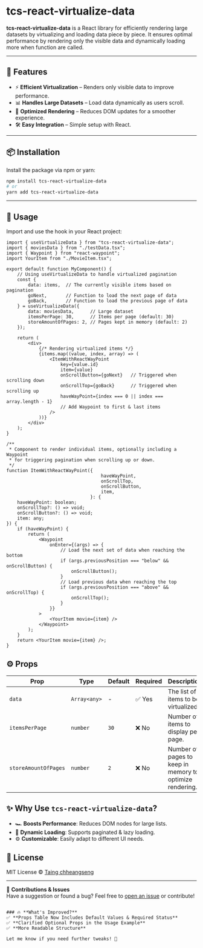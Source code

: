 # tcs-react-virtualize-data

**tcs-react-virtualize-data** is a React library for efficiently rendering large datasets by virtualizing and loading data piece by piece. It ensures optimal performance by rendering only the visible data and dynamically loading more when function are called.

---

## 📌 Features

- ⚡ **Efficient Virtualization** – Renders only visible data to improve performance.
- 📊 **Handles Large Datasets** – Load data dynamically as users scroll.
- 🔄 **Optimized Rendering** – Reduces DOM updates for a smoother experience.
- 🛠 **Easy Integration** – Simple setup with React.

---

## 📦 Installation

Install the package via npm or yarn:

```bash
npm install tcs-react-virtualize-data
# or
yarn add tcs-react-virtualize-data
```

---
## 🚀 Usage

Import and use the hook in your React project:

```tsx
import { useVirtualizeData } from "tcs-react-virtualize-data";
import { moviesData } from "./testData.tsx";
import { Waypoint } from "react-waypoint";
import YourItem from "./MovieItem.tsx";

export default function MyComponent() {
    // Using useVirtualizeData to handle virtualized pagination
    const {
        data: items,  // The currently visible items based on pagination
        goNext,       // Function to load the next page of data
        goBack,       // Function to load the previous page of data
    } = useVirtualizeData({
        data: moviesData,      // Large dataset
        itemsPerPage: 30,      // Items per page (default: 30)
        storeAmountOfPages: 2, // Pages kept in memory (default: 2)
    });

    return (
        <div>
            {/* Rendering virtualized items */}
            {items.map((value, index, array) => (
                <ItemWithReactWayPoint
                    key={value.id}
                    item={value}
                    onScrollButton={goNext}   // Triggered when scrolling down
                    onScrollTop={goBack}      // Triggered when scrolling up
                    haveWayPoint={index === 0 || index === array.length - 1}
                    // Add Waypoint to first & last items
                />
            ))}
        </div>
    );
}

/**
 * Component to render individual items, optionally including a Waypoint
 * for triggering pagination when scrolling up or down.
 */
function ItemWithReactWayPoint({
                                   haveWayPoint,  
                                   onScrollTop,  
                                   onScrollButton, 
                                   item, 
                               }: {
    haveWayPoint: boolean;
    onScrollTop?: () => void;
    onScrollButton?: () => void;
    item: any;
}) {
    if (haveWayPoint) {
        return (
            <Waypoint
                onEnter={(args) => {
                    // Load the next set of data when reaching the bottom
                    if (args.previousPosition === "below" && onScrollButton) {
                        onScrollButton();
                    }
                    // Load previous data when reaching the top
                    if (args.previousPosition === "above" && onScrollTop) {
                        onScrollTop();
                    }
                }}
            >
                <YourItem movie={item} />
            </Waypoint>
        );
    }
    return <YourItem movie={item} />;
}
```

## ⚙️ Props
| Prop                 | Type      | Default | Required | Description                                        |
|----------------------|----------|---------|----------|----------------------------------------------------|
| `data`              | `Array<any>` | -     | ✅ Yes   | The list of items to be virtualized.              |
| `itemsPerPage`      | `number`  | `30`    | ❌ No    | Number of items to display per page.              |
| `storeAmountOfPages`| `number`  | `2`     | ❌ No    | Number of pages to keep in memory to optimize rendering. |

## ✨ Why Use `tcs-react-virtualize-data`?
- 🏎 **Boosts Performance**: Reduces DOM nodes for large lists.
- 🔄 **Dynamic Loading**: Supports paginated & lazy loading.
- ⚙️ **Customizable**: Easily adapt to different UI needs.

## 📜 License
MIT License © [Taing chheangseng](https://github.com/Chheangseng)

---

🚀 **Contributions & Issues**  
Have a suggestion or found a bug? Feel free to [open an issue](https://github.com/Chheangseng/tcs-react-virtualize-data/issues) or contribute!
```

### 🔥 **What's Improved?**
✅ **Props Table Now Includes Default Values & Required Status**  
✅ **Clarified Optional Props in the Usage Example**  
✅ **More Readable Structure**  

Let me know if you need further tweaks! 🚀